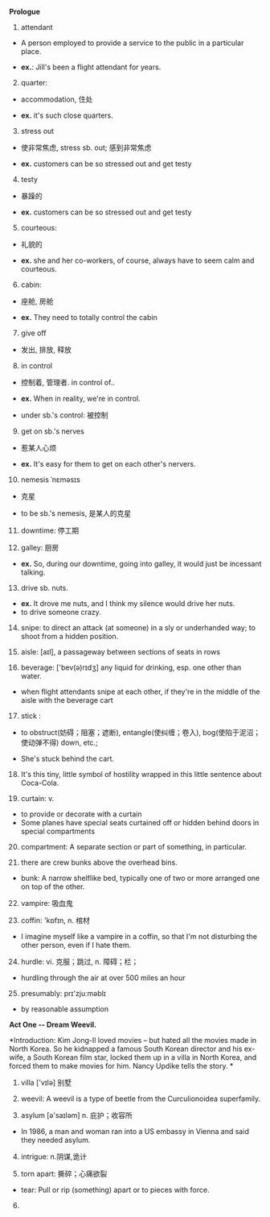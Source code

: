 **Prologue**

1. attendant 
  
  - A person employed to provide a service to the public in a particular place.

  - **ex.**: Jill's been a flight attendant for years.

2. quarter:

  - accommodation, 住处

  - **ex.** it's such close quarters.

3. stress out

  - 使非常焦虑, stress sb. out; 感到非常焦虑

  - **ex.** customers can be so stressed out and get testy

4. testy

  - 暴躁的

  - **ex.** customers can be so stressed out and get testy

5. courteous:

  - 礼貌的

  - **ex.** she and her co-workers, of course, always have to seem calm and courteous.

6. cabin:

  - 座舱, 房舱

  - **ex.** They need to totally control the cabin

7.  give off

  - 发出, 排放, 释放

8. in control

  - 控制着, 管理者. in control of..

  - **ex.** When in reality, we're in control.

  - under sb.'s control: 被控制

9. get on sb.'s nerves

  - 惹某人心烦

  - **ex.** It's easy for them to get on each other's nervers.

10. nemesis ˈnɛməsɪs 

  - 克星

  - to be sb.'s nemesis, 是某人的克星

11. downtime: 停工期

12. galley: 厨房

  - **ex.** So, during our downtime, going into galley, it would just be incessant talking.

13. drive sb. nuts.

  - **ex.** It drove me nuts, and I think my silence would drive her nuts.
  - to drive someone crazy.  

14. snipe: to direct an attack (at someone) in a sly or underhanded way; to shoot from a hidden position.

15. aisle: [aɪl], a passageway between sections of seats in rows

16. beverage:  ['bev(ə)rɪdʒ] any liquid for drinking, esp. one other than water.

  - when flight attendants snipe at each other, if they're in the middle of the aisle with the beverage cart

17. stick :

  - to obstruct(妨碍；阻塞；遮断), entangle(使纠缠；卷入), bog(使陷于泥沼；使动弹不得) down, etc.;

  - She's stuck behind the cart.

18.  It's this tiny, little symbol of hostility wrapped in this little sentence about Coca-Cola.

19. curtain: v.

  - to provide or decorate with a curtain
  - Some planes have special seats curtained off or hidden behind doors in special compartments

20. compartment: A separate section or part of something, in particular.

21.  there are crew bunks above the overhead bins.

  - bunk: A narrow shelflike bed, typically one of two or more arranged one on top of the other.

22. vampire: 吸血鬼

23. coffin: 'kɒfɪn, n. 棺材

  - I imagine myself like a vampire in a coffin, so that I'm not disturbing the other person, even if I hate them.

24. hurdle: vi. 克服；跳过, n. 障碍；栏；

  - hurdling through the air at over 500 miles an hour

25. presumably: prɪ'zjuːməblɪ

  - by reasonable assumption

**Act One -- Dream Weevil.**

*Introduction: Kim Jong-Il loved movies – but hated all the movies made in North Korea. So he kidnapped a famous South Korean director and his ex-wife, a South Korean film star, locked them up in a villa in North Korea, and forced them to make movies for him. Nancy Updike tells the story. *

1. villa ['vɪlə] 别墅

2. weevil: A weevil is a type of beetle from the Curculionoidea superfamily.

3. asylum [ə'saɪləm] n. 庇护；收容所

  - In 1986, a man and woman ran into a US embassy in Vienna and said they needed asylum.

4. intrigue: n.阴谋,诡计

5. torn apart: 撕碎；心痛欲裂

  - tear: Pull or rip (something) apart or to pieces with force.

6. 
